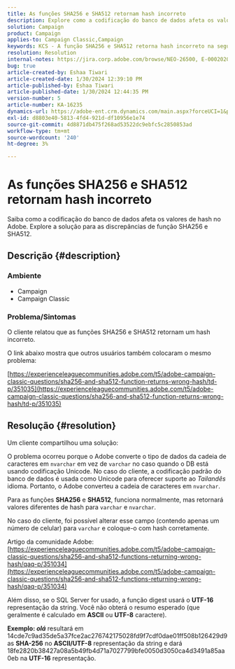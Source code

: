 ```yaml
---
title: As funções SHA256 e SHA512 retornam hash incorreto
description: Explore como a codificação do banco de dados afeta os valores de hash no Adobe.
solution: Campaign
product: Campaign
applies-to: Campaign Classic,Campaign
keywords: KCS - A função SHA256 e SHA512 retorna hash incorreto na segunda atualização
resolution: Resolution
internal-notes: https://jira.corp.adobe.com/browse/NEO-26500, E-000202021, E-000148142
bug: true
article-created-by: Eshaa Tiwari
article-created-date: 1/30/2024 12:39:10 PM
article-published-by: Eshaa Tiwari
article-published-date: 1/30/2024 12:44:35 PM
version-number: 5
article-number: KA-16235
dynamics-url: https://adobe-ent.crm.dynamics.com/main.aspx?forceUCI=1&pagetype=entityrecord&etn=knowledgearticle&id=76bac78d-6cbf-ee11-9079-6045bd006268
exl-id: d8803e40-5813-4fd4-921d-df10956e1e74
source-git-commit: 4d8871db475f268ad53522dc9ebfc5c2850853ad
workflow-type: tm+mt
source-wordcount: '240'
ht-degree: 3%

---
```


# As funções SHA256 e SHA512 retornam hash incorreto


Saiba como a codificação do banco de dados afeta os valores de hash no Adobe. Explore a solução para as discrepâncias de função SHA256 e SHA512.

## Descrição {#description}


### <b>Ambiente</b>

- Campaign
- Campaign Classic


### <b>Problema/Sintomas</b>

O cliente relatou que as funções SHA256 e SHA512 retornam um hash incorreto.

O link abaixo mostra que outros usuários também colocaram o mesmo problema:

[https://experienceleaguecommunities.adobe.com/t5/adobe-campaign-classic-questions/sha256-and-sha512-function-returns-wrong-hash/td-p/351035](https://experienceleaguecommunities.adobe.com/t5/adobe-campaign-classic-questions/sha256-and-sha512-function-returns-wrong-hash/td-p/351035)




## Resolução {#resolution}


Um cliente compartilhou uma solução:

O problema ocorreu porque o Adobe converte o tipo de dados da cadeia de caracteres em `nvarchar` em vez de `varchar` no caso quando o DB está usando codificação Unicode. No caso do cliente, a codificação padrão do banco de dados é usada como Unicode para oferecer suporte ao *Tailandês* idioma. Portanto, o Adobe converteu a cadeia de caracteres em `nvarchar`.

Para as funções <b>SHA256</b> e <b>SHA512</b>, funciona normalmente, mas retornará valores diferentes de hash para `varchar` e `nvarchar`.

No caso do cliente, foi possível alterar esse campo (contendo apenas um número de celular) para `varchar` e coloque-o com hash corretamente.

Artigo da comunidade Adobe:
[https://experienceleaguecommunities.adobe.com/t5/adobe-campaign-classic-questions/sha256-and-sha512-functions-returning-wrong-hash/qaq-p/351034](https://experienceleaguecommunities.adobe.com/t5/adobe-campaign-classic-questions/sha256-and-sha512-functions-returning-wrong-hash/qaq-p/351034)

Além disso, se o SQL Server for usado, a função digest usará o <b>UTF-16</b> representação da string. Você não obterá o resumo esperado (que geralmente é calculado em <b>ASCII</b> ou <b>UTF-8</b> caractere).

<b>Exemplo: *olá</b>* resultará em 14cde7c9ad35de5a37fce2ac276742175028fd9f7cdf0dae01ff508b126429d9 as <b>SHA-256</b> no <b>ASCII/UTF-8</b> representação da string e dará 18fe2820b38427a08a5b49fb4d71a7027799bfe0050d3050ca4d3491a85aa0eb na <b>UTF-16</b> representação.

